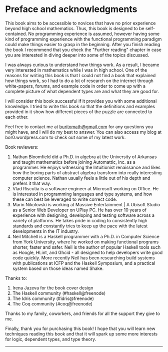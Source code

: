 # Preface and acknowledgments

This book aims to be accessible to novices that have no prior experience beyond high school mathematics. Thus, this book is designed to be self-contained. No programming experience is assumed, however having some kind of programming experience with the functional programming paradigm could make things easier to grasp in the beginning. After you finish reading the book I recommend that you check the "Further reading" chapter in case you are interested in diving deeper into some of the topics discussed.

I was always curious to understand how things work. As a result, I became very interested in mathematics while I was in high school. One of the reasons for writing this book is that I could not find a book that explained how things work, so I had to do a lot of research on the internet through white-papers, forums, and example code in order to come up with a complete picture of what dependent types are and what they are good for.

I will consider this book successful if it provides you with some additional knowledge. I tried to write this book so that the definitions and examples provided in it show how different pieces of the puzzle are connected to each other.

Feel free to contact me at buritomath@gmail.com for any questions you might have, and I will do my best to answer. You can also access my blog at bor0.wordpress.com to check out some of my latest work.

Book reviewers:

1. Nathan Bloomfield did a Ph.D. in algebra at the University of Arkansas and taught mathematics before joining Automattic, Inc. as a programmer. He enjoys witnessing the Intuitionist renaissance and likes how the boring parts of abstract algebra transform into really interesting computer science. Nathan usually feels a little out of his depth and prefers it that way.
1. Vlad Riscutia is a software engineer at Microsoft working on Office. He is interested in programming languages and type systems, and how these can best be leveraged to write correct code.
1. Marin Nikolovski is working at Massive Entertainment | A Ubisoft Studio as a Senior Web Developer on UPlay PC. He has over 10 years of experience with designing, developing and testing software across a variety of platforms. He takes pride in coding to consistently high standards and constantly tries to keep up the pace with the latest developments in the IT industry.
1. Neil Mitchell is a Haskell programmer with a Ph.D. in Computer Science from York University, where he worked on making functional programs shorter, faster and safer. Neil is the author of popular Haskell tools such as Hoogle, HLint, and Ghcid - all designed to help developers write good code quickly. More recently Neil has been researching build systems with publications at ICFP and the Haskell Symposium, and a practical system based on those ideas named Shake.

Thanks to:

1. Irena Jazeva for the book cover design
1. The Haskell community (#haskell@freenode)
1. The Idris community (#idris@freenode)
1. The Coq community (#coq@freenode)

Thanks to my family, coworkers, and friends for all the support they give to me.

Finally, thank you for purchasing this book! I hope that you will learn new techniques reading this book and that it will spark up some more interests for logic, dependent types, and type theory.

* * *
